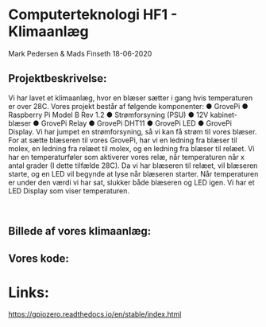 # Computerteknologi HF1 - Klimaanlæg
Mark Pedersen & Mads Finseth 18-06-2020

## Projektbeskrivelse:
Vi har lavet et klimaanlæg, hvor en blæser sætter i gang hvis temperaturen er over
28C.
Vores projekt består af følgende komponenter:
● GrovePi
● Raspberry Pi Model B Rev 1.2
● Strømforsyning (PSU)
● 12V kabinet-blæser
● GrovePi Relay
● GrovePi DHT11
● GrovePi LED
● GrovePi Display.
Vi har jumpet en strømforsyning, så vi kan få strøm til vores blæser. For at sætte blæseren
til vores GrovePi, har vi en ledning fra blæser til molex, en ledning fra relæet til molex, og en
ledning fra blæser til relæet.
Vi har en temperaturføler som aktiverer vores relæ, når temperaturen når x antal grader (I
dette tilfælde 28C).
Da vi har blæseren til relæet, vil blæseren starte, og en LED vil begynde at lyse når
blæseren starter. Når temperaturen er under den værdi vi har sat, slukker både blæseren og
LED igen. Vi har et LED Display som viser temperaturen.

<br/>

## Billede af vores klimaanlæg:
## Vores kode:



# Links:
https://gpiozero.readthedocs.io/en/stable/index.html


